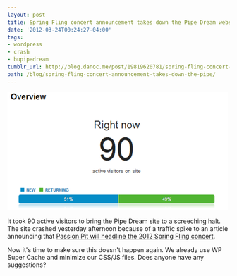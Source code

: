 ```yaml
---
layout: post
title: Spring Fling concert announcement takes down the Pipe Dream website
date: '2012-03-24T00:24:27-04:00'
tags:
- wordpress
- crash
- bupipedream
tumblr_url: http://blog.danoc.me/post/19819620781/spring-fling-concert-announcement-takes-down-the-pipe
path: /blog/spring-fling-concert-announcement-takes-down-the-pipe/
---
```


![Screenshot of Pipe Dream's Google Analytics](./pipe-dream-spring-fling-google-analytics.png)


It took 90 active visitors to bring the Pipe Dream site to a screeching halt. The site crashed yesterday afternoon because of a traffic spike to an article announcing that [Passion Pit will headline the 2012 Spring Fling concert](https://www.bupipedream.com/news/9130/passion-pit-to-headline-spring-fling/).

Now it's time to make sure this doesn't happen again. We already use WP Super Cache and minimize our CSS/JS files. Does anyone have any suggestions?
